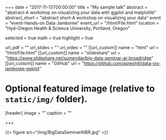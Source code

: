 +++
date = "2017-11-13T00:00:00"
title = "My sample talk"
abstract = "abstract-A workshop on visualizing your data with ggplot and matplotlib"
abstract_short = "abstract short-A workshop on visualizing your data"
event = "event-Hands-on Data Jamboree"
event_url = "/html/File.html"
location = "Hyd-Oregon Health & Science University, Portland, Oregon"

selected = true
math = true
highlight = true

url_pdf = ""
url_slides = ""
url_video = ""
[[url_custom]]
    name = "html"
    url = "html/File.html"
[[url_custom]]
    name = "slideshare"
    url = "https://www.slideshare.net/sumendar/big-data-seminar-at-broadridge"
[[url_custom]]
    name = "GitHub"
    url = "https://github.com/apreshill/data-vis-jamboree-ggplot"

# Optional featured image (relative to `static/img/` folder).
[header]
image = ""
caption = ""

+++

{{< figure src="/img/BigDataSeminarAtBR.jpg" >}}
